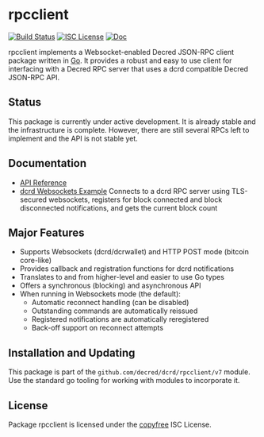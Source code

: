 rpcclient
=========

[![Build Status](https://github.com/decred/dcrd/workflows/Build%20and%20Test/badge.svg)](https://github.com/decred/dcrd/actions)
[![ISC License](https://img.shields.io/badge/license-ISC-blue.svg)](http://copyfree.org)
[![Doc](https://img.shields.io/badge/doc-reference-blue.svg)](https://pkg.go.dev/github.com/decred/dcrd/rpcclient/v7)

rpcclient implements a Websocket-enabled Decred JSON-RPC client package written
in [Go](https://golang.org/).  It provides a robust and easy to use client for
interfacing with a Decred RPC server that uses a dcrd compatible Decred
JSON-RPC API.

## Status

This package is currently under active development.  It is already stable and
the infrastructure is complete.  However, there are still several RPCs left to
implement and the API is not stable yet.

## Documentation

* [API Reference](https://pkg.go.dev/github.com/decred/dcrd/rpcclient/v7)
* [dcrd Websockets Example](https://github.com/decred/dcrd/tree/master/rpcclient/examples/dcrdwebsockets)
  Connects to a dcrd RPC server using TLS-secured websockets, registers for
  block connected and block disconnected notifications, and gets the current
  block count

## Major Features

* Supports Websockets (dcrd/dcrwallet) and HTTP POST mode (bitcoin core-like)
* Provides callback and registration functions for dcrd notifications
* Translates to and from higher-level and easier to use Go types
* Offers a synchronous (blocking) and asynchronous API
* When running in Websockets mode (the default):
  * Automatic reconnect handling (can be disabled)
  * Outstanding commands are automatically reissued
  * Registered notifications are automatically reregistered
  * Back-off support on reconnect attempts

## Installation and Updating

This package is part of the `github.com/decred/dcrd/rpcclient/v7` module.  Use
the standard go tooling for working with modules to incorporate it.

## License

Package rpcclient is licensed under the [copyfree](http://copyfree.org) ISC
License.
